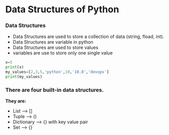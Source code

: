 # Data Structures of Python

### Data Structures
- Data Structures are used to store a collection of data (string, fload, int).
- Data Structures are variable in python
- Data Structures are used to store values 
- variables are use to store only one single value

```py
x=5
print(x)
my_values=[2,3,5,'python',10,'10.8','devops']
print(my_values)
```

### There are four built-in data structures.
**They are:**
- List --> []
- Tuple --> ()
- Dictionary --> {} with key value pair
- Set --> {}


